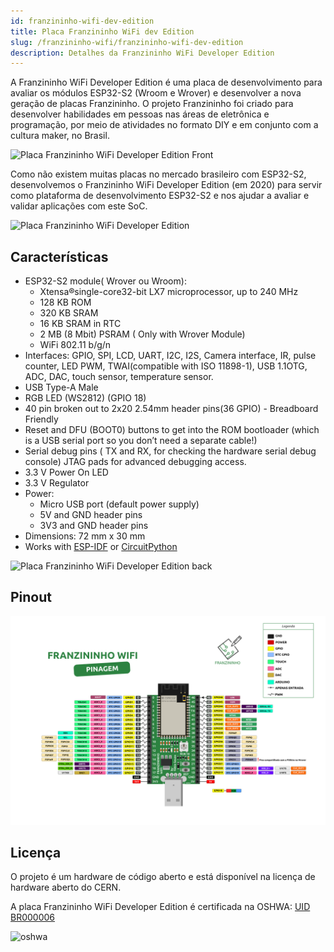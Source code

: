 ```yaml
---
id: franzininho-wifi-dev-edition
title: Placa Franzininho WiFi dev Edition
slug: /franzininho-wifi/franzininho-wifi-dev-edition
description: Detalhes da Franzininho WiFi Developer Edition
---
```


A Franzininho WiFi Developer Edition é uma placa de desenvolvimento para avaliar os módulos ESP32-S2 (Wroom e Wrover) e desenvolver a nova geração de placas Franzininho. O projeto Franzininho foi criado para desenvolver habilidades em pessoas nas áreas de eletrônica e programação, por meio de atividades no formato DIY e em conjunto com a cultura maker, no Brasil.

![Placa Franzininho WiFi Developer Edition Front](img/placaFranzininhoWiFi.jpeg)

Como não existem muitas placas no mercado brasileiro com ESP32-S2, desenvolvemos o Franzininho WiFi Developer Edition (em 2020) para servir como plataforma de desenvolvimento ESP32-S2 e nos ajudar a avaliar e validar aplicações com este SoC.

![Placa Franzininho WiFi Developer Edition](img/front.jpeg)

## Características

- ESP32-S2 module( Wrover ou Wroom): 
  - Xtensa®single-core32-bit LX7 microprocessor, up to 240 MHz
  - 128 KB ROM
  - 320 KB SRAM
  - 16 KB SRAM in RTC
  - 2 MB (8 Mbit) PSRAM ( Only with Wrover Module)
  - WiFi 802.11 b/g/n
- Interfaces: GPIO, SPI, LCD, UART, I2C, I2S, Camera interface, IR, pulse counter, LED PWM, TWAI(compatible with ISO 11898-1), USB 1.1OTG, ADC, DAC, touch sensor, temperature sensor.
- USB Type-A Male
- RGB LED (WS2812) (GPIO 18)
- 40 pin broken out to 2x20 2.54mm header pins(36 GPIO) - Breadboard Friendly
- Reset and DFU (BOOT0) buttons to get into the ROM bootloader (which is a USB serial port so you don’t need a separate cable!)
- Serial debug pins ( TX and RX, for checking the hardware serial debug console)
JTAG pads for advanced debugging access.
- 3.3 V Power On LED
- 3.3 V Regulator
- Power: 
  - Micro USB port (default power supply)
  - 5V and GND header pins
  - 3V3 and GND header pins
- Dimensions: 72 mm x 30 mm
- Works with [ESP-IDF](https://docs.espressif.com/projects/esp-idf/en/latest/esp32s2/get-started/index.html) or [CircuitPython](https://circuitpython.org/)

![Placa Franzininho WiFi Developer Edition back](img/back.jpeg)

## Pinout

![Pinout placa Franzininho WiFi Developer Edition](img/pinagem-franzininho-wifi.png)
## Licença

O projeto é um hardware de código aberto e está disponível na licença de hardware aberto do CERN.

A placa Franzininho WiFi Developer Edition é certificada na OSHWA:
 [UID BR000006](https://certification.oshwa.org/br000006.html)

![oshwa](img/OSHW_mark_BR000006.png)
